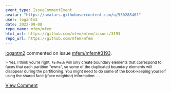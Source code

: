 ```yaml
---
event_type: IssueCommentEvent
avatar: "https://avatars.githubusercontent.com/u/53028846?"
user: logantm2
date: 2022-09-08
repo_name: mfem/mfem
html_url: https://github.com/mfem/mfem/issues/3193
repo_url: https://github.com/mfem/mfem
---
```


<a href='https://github.com/logantm2' target='_blank'>logantm2</a> commented on issue <a href='https://github.com/mfem/mfem/issues/3193' target='_blank'>mfem/mfem#3193</a>.

<small>> Yes, I think you're right, `ParMesh` will only create boundary elements that correspond to faces that each partition "owns", so some of the duplicated boundary elements will disappear during the partitioning. You might need to do some of the book-keeping yourself using the shared face (/face neighbor) information....</small>

<a href='https://github.com/mfem/mfem/issues/3193' target='_blank'>View Comment</a>